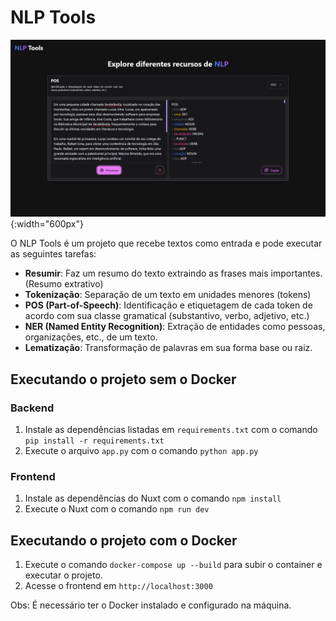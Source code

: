 # NLP Tools

![Screenshot da aplicação](screenshot.png){:width="600px"}

O NLP Tools é um projeto que recebe textos como entrada e pode executar as seguintes tarefas:

- **Resumir**: Faz um resumo do texto extraindo as frases mais importantes. (Resumo extrativo)
- **Tokenização**: Separação de um texto em unidades menores (tokens)
- **POS (Part-of-Speech)**: Identificação e etiquetagem de cada token de acordo com sua classe gramatical (substantivo, verbo, adjetivo, etc.)
- **NER (Named Entity Recognition)**: Extração de entidades como pessoas, organizações, etc., de um texto.
- **Lematização**: Transformação de palavras em sua forma base ou raiz.

## Executando o projeto sem o Docker

### Backend

1. Instale as dependências listadas em `requirements.txt` com o comando `pip install -r requirements.txt`
2. Execute o arquivo `app.py` com o comando `python app.py`

### Frontend

1. Instale as dependências do Nuxt com o comando `npm install`
2. Execute o Nuxt com o comando `npm run dev`

## Executando o projeto com o Docker

1. Execute o comando `docker-compose up --build` para subir o container e executar o projeto.
2. Acesse o frontend em `http://localhost:3000`

Obs: É necessário ter o Docker instalado e configurado na máquina.
